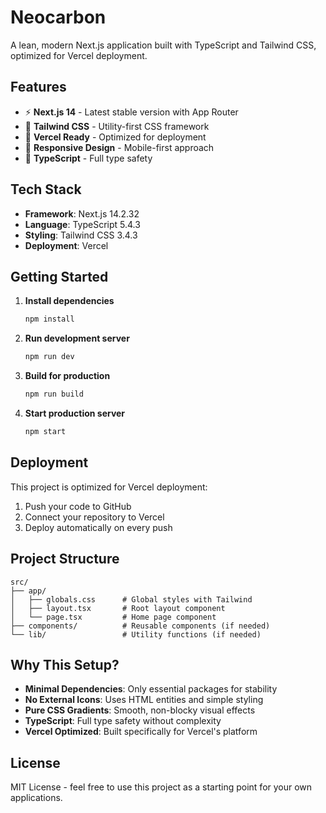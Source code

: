 # Neocarbon

A lean, modern Next.js application built with TypeScript and Tailwind CSS, optimized for Vercel deployment.

## Features

- ⚡ **Next.js 14** - Latest stable version with App Router
- 🎨 **Tailwind CSS** - Utility-first CSS framework
- 🚀 **Vercel Ready** - Optimized for deployment
- 📱 **Responsive Design** - Mobile-first approach
- 🎯 **TypeScript** - Full type safety

## Tech Stack

- **Framework**: Next.js 14.2.32
- **Language**: TypeScript 5.4.3
- **Styling**: Tailwind CSS 3.4.3
- **Deployment**: Vercel

## Getting Started

1. **Install dependencies**
   ```bash
   npm install
   ```

2. **Run development server**
   ```bash
   npm run dev
   ```

3. **Build for production**
   ```bash
   npm run build
   ```

4. **Start production server**
   ```bash
   npm start
   ```

## Deployment

This project is optimized for Vercel deployment:

1. Push your code to GitHub
2. Connect your repository to Vercel
3. Deploy automatically on every push

## Project Structure

```
src/
├── app/
│   ├── globals.css      # Global styles with Tailwind
│   ├── layout.tsx       # Root layout component
│   └── page.tsx         # Home page component
├── components/          # Reusable components (if needed)
└── lib/                 # Utility functions (if needed)
```

## Why This Setup?

- **Minimal Dependencies**: Only essential packages for stability
- **No External Icons**: Uses HTML entities and simple styling
- **Pure CSS Gradients**: Smooth, non-blocky visual effects
- **TypeScript**: Full type safety without complexity
- **Vercel Optimized**: Built specifically for Vercel's platform

## License

MIT License - feel free to use this project as a starting point for your own applications.
